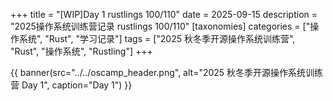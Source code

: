 +++
title = "[WIP]Day 1 rustlings 100/110"
date = 2025-09-15
description = "2025操作系统训练营记录 rustlings 100/110"
[taxonomies]
categories = ["操作系统", "Rust", "学习记录"]
tags = ["2025 秋冬季开源操作系统训练营", "Rust", "操作系统", "Rustling"]
+++

{{ banner(src="../../oscamp_header.png", alt="2025 秋冬季开源操作系统训练营 Day 1", caption="Day 1") }}

